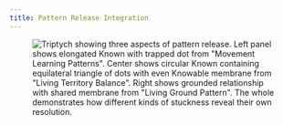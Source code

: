 ```yaml
---
title: Pattern Release Integration
---
```


<figure><img src="../assets/Screenshot 2024-11-26 at 1.37.53 PM.png" alt="Triptych showing three aspects of pattern release. Left panel shows elongated Known with trapped dot from &#x22;Movement Learning Patterns&#x22;. Center shows circular Known containing equilateral triangle of dots with even Knowable membrane from &#x22;Living Territory Balance&#x22;. Right shows grounded relationship with shared membrane from &#x22;Living Ground Pattern&#x22;. The whole demonstrates how different kinds of stuckness reveal their own resolution."><figcaption></figcaption></figure>
